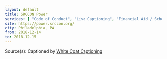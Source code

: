 ```yaml
---
layout: default
title: SRCCON Power
services: [ "Code of Conduct", "Live Captioning", "Financial Aid / Scholarships", "Childcare" ]
site: https://power.srccon.org/
city: Philadelphia, PA
from: 2018-12-14
to: 2018-12-15
---
```


Source(s): Captioned by [White Coat Captioning](http://www.whitecoatcaptioning.com/)